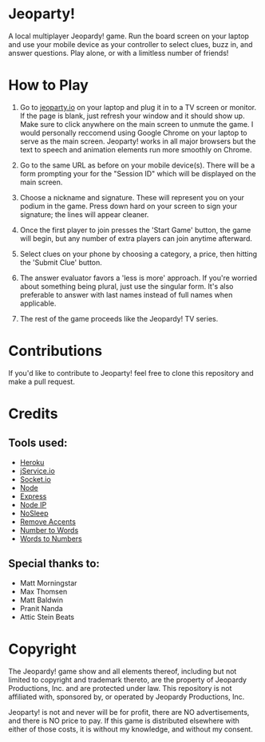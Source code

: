 # Jeoparty!
A local multiplayer Jeopardy! game. Run the board screen on your laptop and use your mobile device as your controller to select clues, buzz in, and answer questions. Play alone, or with a limitless number of friends!

# How to Play

1. Go to [jeoparty.io](http://jeoparty.io) on your laptop and plug it in to a TV screen or monitor. If the page is blank, just refresh your window and it should show up. Make sure to click anywhere on the main screen to unmute the game. I would personally reccomend using Google Chrome on your laptop to serve as the main screen. Jeoparty! works in all major browsers but the text to speech and animation elements run more smoothly on Chrome.

2. Go to the same URL as before on your mobile device(s). There will be a form prompting your for the "Session ID" which will be displayed on the main screen.

3. Choose a nickname and signature. These will represent you on your podium in the game. Press down hard on your screen to sign your signature; the lines will appear cleaner.

4. Once the first player to join presses the 'Start Game' button, the game will begin, but any number of extra players can join anytime afterward.

5. Select clues on your phone by choosing a category, a price, then hitting the 'Submit Clue' button.

6. The answer evaluator favors a 'less is more' approach. If you're worried about something being plural, just use the singular form. It's also preferable to answer with last names instead of full names when applicable.

7. The rest of the game proceeds like the Jeopardy! TV series.

# Contributions

If you'd like to contribute to Jeoparty! feel free to clone this repository and make a pull request.

# Credits
## Tools used:
* [Heroku](https://www.heroku.com)
* [jService.io](http://jservice.io)
* [Socket.io](https://socket.io)
* [Node](https://nodejs.org/en/)
* [Express](https://expressjs.com)
* [Node IP](https://github.com/indutny/node-ip)
* [NoSleep](https://github.com/richtr/NoSleep.js?files=1)
* [Remove Accents](https://github.com/tyxla/remove-accents)
* [Number to Words](https://github.com/marlun78/number-to-words)
* [Words to Numbers](https://github.com/finnfiddle/words-to-numbers)

## Special thanks to:
* Matt Morningstar
* Max Thomsen
* Matt Baldwin
* Pranit Nanda
* Attic Stein Beats

# Copyright
The Jeopardy! game show and all elements thereof, including but not limited to copyright and trademark thereto, are the property of Jeopardy Productions, Inc. and are protected under law. This repository is not affiliated with, sponsored by, or operated by Jeopardy Productions, Inc.

Jeoparty! is not and never will be for profit, there are NO advertisements, and there is NO price to pay. If this game is distributed elsewhere with either of those costs, it is without my knowledge, and without my consent.
